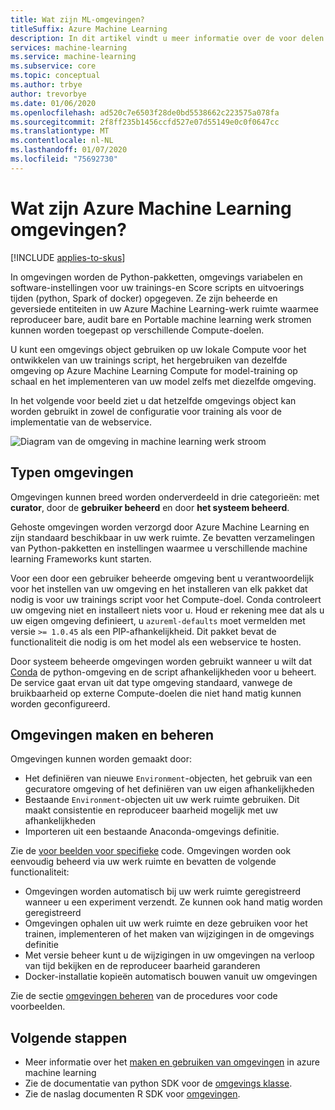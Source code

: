 ```yaml
---
title: Wat zijn ML-omgevingen?
titleSuffix: Azure Machine Learning
description: In dit artikel vindt u meer informatie over de voor delen van machine learning omgevingen, waarmee u reproduceer bare, audit bare en Portable machine learning afhankelijkheids definities voor verschillende reken doelen kunt gebruiken.
services: machine-learning
ms.service: machine-learning
ms.subservice: core
ms.topic: conceptual
ms.author: trbye
author: trevorbye
ms.date: 01/06/2020
ms.openlocfilehash: ad520c7e6503f28de0bd5538662c223575a078fa
ms.sourcegitcommit: 2f8ff235b1456ccfd527e07d55149e0c0f0647cc
ms.translationtype: MT
ms.contentlocale: nl-NL
ms.lasthandoff: 01/07/2020
ms.locfileid: "75692730"
---
```

# <a name="what-are-azure-machine-learning-environments"></a>Wat zijn Azure Machine Learning omgevingen?
[!INCLUDE [applies-to-skus](../../includes/aml-applies-to-basic-enterprise-sku.md)]

In omgevingen worden de Python-pakketten, omgevings variabelen en software-instellingen voor uw trainings-en Score scripts en uitvoerings tijden (python, Spark of docker) opgegeven. Ze zijn beheerde en geversiede entiteiten in uw Azure Machine Learning-werk ruimte waarmee reproduceer bare, audit bare en Portable machine learning werk stromen kunnen worden toegepast op verschillende Compute-doelen.

U kunt een omgevings object gebruiken op uw lokale Compute voor het ontwikkelen van uw trainings script, het hergebruiken van dezelfde omgeving op Azure Machine Learning Compute for model-training op schaal en het implementeren van uw model zelfs met diezelfde omgeving.

In het volgende voor beeld ziet u dat hetzelfde omgevings object kan worden gebruikt in zowel de configuratie voor training als voor de implementatie van de webservice.

![Diagram van de omgeving in machine learning werk stroom](./media/concept-environments/ml-environment.png)

## <a name="types-of-environments"></a>Typen omgevingen

Omgevingen kunnen breed worden onderverdeeld in drie categorieën: met **curator**, door de **gebruiker beheerd** en door **het systeem beheerd**.

Gehoste omgevingen worden verzorgd door Azure Machine Learning en zijn standaard beschikbaar in uw werk ruimte. Ze bevatten verzamelingen van Python-pakketten en instellingen waarmee u verschillende machine learning Frameworks kunt starten. 

Voor een door een gebruiker beheerde omgeving bent u verantwoordelijk voor het instellen van uw omgeving en het installeren van elk pakket dat nodig is voor uw trainings script voor het Compute-doel. Conda controleert uw omgeving niet en installeert niets voor u. Houd er rekening mee dat als u uw eigen omgeving definieert, u `azureml-defaults` moet vermelden met versie `>= 1.0.45` als een PIP-afhankelijkheid. Dit pakket bevat de functionaliteit die nodig is om het model als een webservice te hosten.

Door systeem beheerde omgevingen worden gebruikt wanneer u wilt dat [Conda](https://conda.io/docs/) de python-omgeving en de script afhankelijkheden voor u beheert. De service gaat ervan uit dat type omgeving standaard, vanwege de bruikbaarheid op externe Compute-doelen die niet hand matig kunnen worden geconfigureerd.

## <a name="creating-and-managing-environments"></a>Omgevingen maken en beheren

Omgevingen kunnen worden gemaakt door:

* Het definiëren van nieuwe `Environment`-objecten, het gebruik van een gecuratore omgeving of het definiëren van uw eigen afhankelijkheden
* Bestaande `Environment`-objecten uit uw werk ruimte gebruiken. Dit maakt consistentie en reproduceer baarheid mogelijk met uw afhankelijkheden
* Importeren uit een bestaande Anaconda-omgevings definitie.

Zie de [voor beelden voor specifieke](how-to-use-environments.md#create-an-environment) code. Omgevingen worden ook eenvoudig beheerd via uw werk ruimte en bevatten de volgende functionaliteit:

* Omgevingen worden automatisch bij uw werk ruimte geregistreerd wanneer u een experiment verzendt. Ze kunnen ook hand matig worden geregistreerd
* Omgevingen ophalen uit uw werk ruimte en deze gebruiken voor het trainen, implementeren of het maken van wijzigingen in de omgevings definitie
* Met versie beheer kunt u de wijzigingen in uw omgevingen na verloop van tijd bekijken en de reproduceer baarheid garanderen
* Docker-installatie kopieën automatisch bouwen vanuit uw omgevingen

Zie de sectie [omgevingen beheren](how-to-use-environments.md#manage-environments) van de procedures voor code voorbeelden.

## <a name="next-steps"></a>Volgende stappen

* Meer informatie over het [maken en gebruiken van omgevingen](how-to-use-environments.md) in azure machine learning
* Zie de documentatie van python SDK voor de [omgevings klasse](https://docs.microsoft.com/python/api/azureml-core/azureml.core.environment(class)?view=azure-ml-py).
* Zie de naslag documenten R SDK voor [omgevingen](https://azure.github.io/azureml-sdk-for-r/reference/index.html#section-environments).